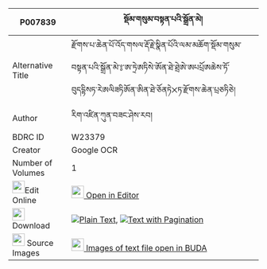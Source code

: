 |P007839|སྡོམ་གསུམ་བསྟན་པའི་སྒྲོན་མེ། 
| --- | --- 
|Alternative Title |རྫོགས་པ་ཆེན་པོ་འོད་གསལ་རྡོ་རྗེ་སྣིན་པོའི་ལམ་མཆོག་སྡོམ་གསུམ་བསྟན་པའི་སྒྲོན་མེ་༔་ཨ་ཏྲེཨཏིསེ་ཨོན་ཐེ་ཐྲེཨེ་ཨཔཔྲོཨཆེས་ཏོ་བུདདྷིསཏ་རེཨལིཟཏིཨོན་ཨིན་ཐེ་ཅོནཏེ྾ཏ་རྫོགས་ཆེན་པྲཅཏིཅེ།
|Author| རིག་འཛིན་ཀུན་བཟང་ཤེས་རབ།
|BDRC ID | W23379
|Creator | Google OCR
|Number of Volumes| 1
|<img width="25" src="https://img.icons8.com/color/25/000000/edit-property.png">Edit Online| [<img width="25" src="https://avatars.githubusercontent.com/u/45091458?s=200&v=4"> Open in Editor](http://editor.openpecha.org/P007839)
|<img width="25" src="https://img.icons8.com/fluent/48/000000/download-2.png"/>  Download | [![](https://img.icons8.com/color/20/000000/txt.png)Plain Text](https://github.com/Openpecha/P007839/releases/download/v2/dom_sum_tenpa_i_dronme_plain_P007839.zip), [![](https://img.icons8.com/color/20/000000/txt.png)Text with Pagination](https://github.com/Openpecha/P007839/releases/download/v2/dom_sum_tenpa_i_dronme_pages_P007839.zip)
|<img width="25" src="https://img.icons8.com/plasticine/100/000000/pictures-folder.png"/>  Source Images | [<img width="25" src="https://library.bdrc.io/icons/BUDA-small.svg"> Images of text file open in BUDA](https://library.bdrc.io/show/bdr:W23379)